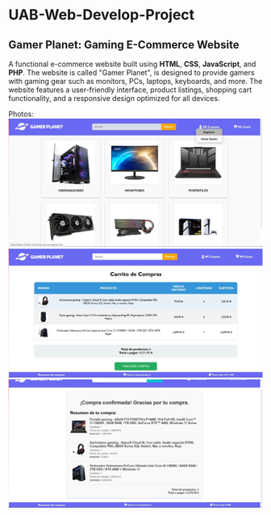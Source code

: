 # UAB-Web-Develop-Project
## Gamer Planet: Gaming E-Commerce Website
A functional e-commerce website built using **HTML**, **CSS**, **JavaScript**, and **PHP**. The website is called "Gamer Planet", is designed to provide gamers with gaming gear such as monitors, PCs, laptops, keyboards, and more. The website features a user-friendly interface, product listings, shopping cart functionality, and a responsive design optimized for all devices.

Photos: 
![Homepage](./homepage_imgs/1000019775.jpg)
![Cart](./homepage_imgs/1000019780.jpg)
![Orders](./homepage_imgs/1000019784.jpg)
